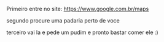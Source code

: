 Primeiro entre no site:
https://www.google.com.br/maps

segundo procure uma padaria perto de voce

terceiro vai la e pede um pudim e pronto bastar comer ele :)
